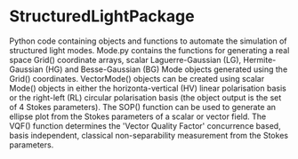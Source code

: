 # StructuredLightPackage
Python code containing objects and functions to automate the simulation of structured light modes.
Mode.py contains the functions for generating a real space Grid() coordinate arrays,
scalar Laguerre-Gaussian (LG), Hermite-Gaussian (HG) and Besse-Gaussian (BG) Mode objects generated using the Grid() coordinates.
VectorMode() objects can be created using scalar Mode() objects in either the horizonta-vertical (HV) linear polarisation basis or
the right-left (RL) circular polarisation basis (the object output is the set of 4 Stokes parameters). The SOP() function can be
used to generate an ellipse plot from the Stokes parameters of a scalar or vector field. The VQF() function determines the
'Vector Quality Factor' concurrence based, basis independent, classical non-separability measurement from the Stokes parameters.
